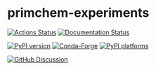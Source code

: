 # primchem-experiments

[![Actions Status][actions-badge]][actions-link]
[![Documentation Status][rtd-badge]][rtd-link]

[![PyPI version][pypi-version]][pypi-link]
[![Conda-Forge][conda-badge]][conda-link]
[![PyPI platforms][pypi-platforms]][pypi-link]

[![GitHub Discussion][github-discussions-badge]][github-discussions-link]

<!-- SPHINX-START -->

<!-- prettier-ignore-start -->
[actions-badge]:            https://github.com/data-exp-lab/primchem-experiments/workflows/CI/badge.svg
[actions-link]:             https://github.com/data-exp-lab/primchem-experiments/actions
[conda-badge]:              https://img.shields.io/conda/vn/conda-forge/primchem-experiments
[conda-link]:               https://github.com/conda-forge/primchem-experiments-feedstock
[github-discussions-badge]: https://img.shields.io/static/v1?label=Discussions&message=Ask&color=blue&logo=github
[github-discussions-link]:  https://github.com/data-exp-lab/primchem-experiments/discussions
[pypi-link]:                https://pypi.org/project/primchem-experiments/
[pypi-platforms]:           https://img.shields.io/pypi/pyversions/primchem-experiments
[pypi-version]:             https://img.shields.io/pypi/v/primchem-experiments
[rtd-badge]:                https://readthedocs.org/projects/primchem-experiments/badge/?version=latest
[rtd-link]:                 https://primchem-experiments.readthedocs.io/en/latest/?badge=latest

<!-- prettier-ignore-end -->
